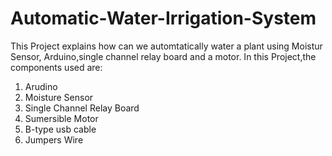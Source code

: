 # Automatic-Water-Irrigation-System
This Project explains how can we automtatically water a plant using Moistur Sensor, Arduino,single channel relay board and a motor.
In this Project,the components used are:
1. Arudino
2. Moisture Sensor
3. Single Channel Relay Board
4. Sumersible Motor
5. B-type usb cable
6. Jumpers Wire
 
